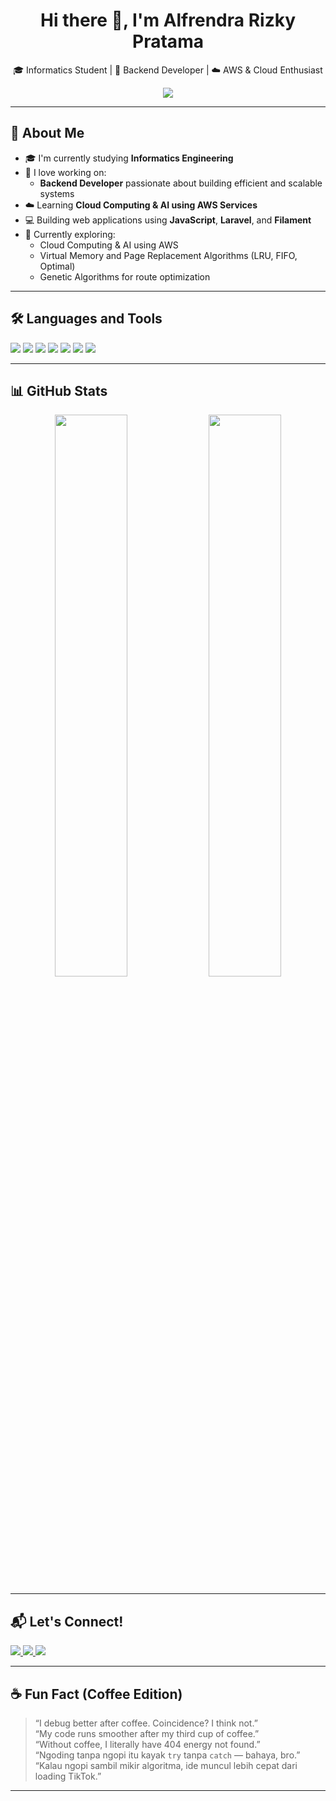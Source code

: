 <h1 align="center">Hi there 👋, I'm Alfrendra Rizky Pratama</h1>
<p align="center">
  🎓 Informatics Student | 🔧 Backend Developer | ☁️ AWS & Cloud Enthusiast
</p>

<p align="center">
  <img src="https://readme-typing-svg.demolab.com/?lines=Backend+Developer;Cloud+AI+on+AWS;Web+Development;&center=true&width=430&height=45&color=58A6FF&vCenter=true&pause=1000&size=22" />
</p>


---

## 🚀 About Me

- 🎓 I'm currently studying **Informatics Engineering**
- 🔧 I love working on:
  - **Backend Developer** passionate about building efficient and scalable systems
- ☁️ Learning **Cloud Computing & AI using AWS Services**
- 💻 Building web applications using **JavaScript**, **Laravel**, and **Filament**
- 🧠 Currently exploring:
  - Cloud Computing & AI using AWS
  - Virtual Memory and Page Replacement Algorithms (LRU, FIFO, Optimal)
  - Genetic Algorithms for route optimization

---

## 🛠️ Languages and Tools

<p align="left">
  <!-- C# -->
  <img src="https://img.shields.io/badge/C%23-239120?style=for-the-badge&logo=c-sharp&logoColor=white" />

  <!-- JavaScript -->
  <img src="https://img.shields.io/badge/JavaScript-F7DF1E?style=for-the-badge&logo=javascript&logoColor=black" />

  <!-- MySQL -->
  <img src="https://img.shields.io/badge/MySQL-005C84?style=for-the-badge&logo=mysql&logoColor=white" />

  <!-- HTML5 -->
  <img src="https://img.shields.io/badge/HTML5-E34F26?style=for-the-badge&logo=html5&logoColor=white" />

  <!-- CSS3 -->
  <img src="https://img.shields.io/badge/CSS3-1572B6?style=for-the-badge&logo=css3&logoColor=white" />

  <!-- Python -->
  <img src="https://img.shields.io/badge/Python-14354C?style=for-the-badge&logo=python&logoColor=white" />

  <!-- Laravel -->
  <img src="https://img.shields.io/badge/Laravel-FF2D20?style=for-the-badge&logo=laravel&logoColor=white" />
</p>

---

## 📊 GitHub Stats

<p align="center">
  <img src="https://github-readme-stats.vercel.app/api?username=alfrendrapratama&show_icons=true&theme=github_dark" width="48%" />
  <img src="https://github-readme-stats.vercel.app/api/top-langs/?username=alfrendrapratama&layout=compact&theme=github_dark" width="48%" />
</p>

---

## 📬 Let's Connect!

<p align="left">
  <a href="https://linkedin.com/in/alfrendrapratama" target="_blank">
    <img src="https://img.shields.io/badge/LinkedIn-blue?style=for-the-badge&logo=linkedin" />
  </a>
  <a href="mailto:alfrendrapratama@gmail.com" target="_blank">
    <img src="https://img.shields.io/badge/Gmail-red?style=for-the-badge&logo=gmail&logoColor=white" />
  </a>
  <a href="https://instagram.com/alfrendrapratama" target="_blank">
    <img src="https://img.shields.io/badge/Instagram-purple?style=for-the-badge&logo=instagram" />
  </a>
</p>

---

## ☕ Fun Fact (Coffee Edition)

> “I debug better after coffee. Coincidence? I think not.”  
> “My code runs smoother after my third cup of coffee.”  
> “Without coffee, I literally have 404 energy not found.”  
> “Ngoding tanpa ngopi itu kayak `try` tanpa `catch` — bahaya, bro.”  
> “Kalau ngopi sambil mikir algoritma, ide muncul lebih cepat dari loading TikTok.”  

---
